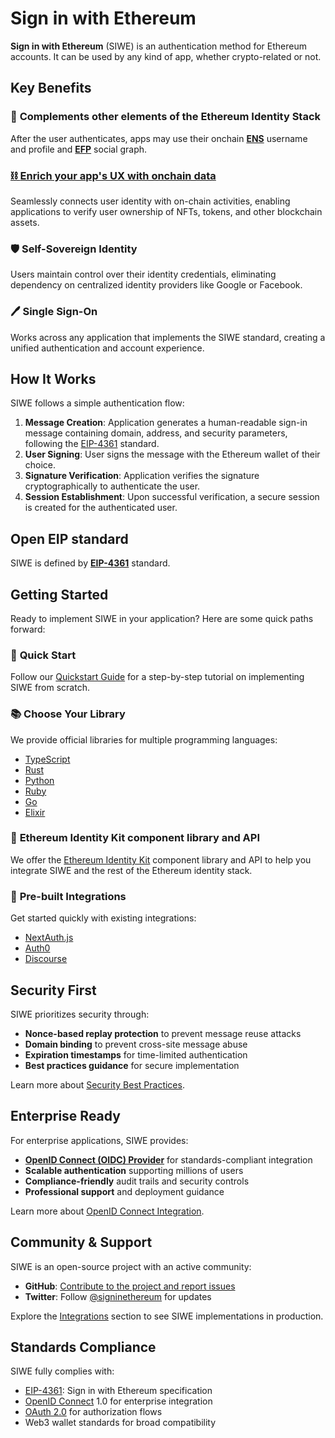 # Sign in with Ethereum

**Sign in with Ethereum** (SIWE) is an authentication method for Ethereum accounts. It can be used by any kind of app, whether crypto-related or not.

## Key Benefits

### 🤝 **Complements other elements of the Ethereum Identity Stack**

After the user authenticates, apps may use their onchain **[ENS](https://ens.domains)** username and profile and **[EFP](https://efp.app)** social graph.

### [⛓️ **Enrich your app's UX with onchain data**](./quickstart/retrieve-onchain-data.mdx)

Seamlessly connects user identity with on-chain activities, enabling applications to verify user ownership of NFTs, tokens, and other blockchain assets.

### 🛡️ **Self-Sovereign Identity**

Users maintain control over their identity credentials, eliminating dependency on centralized identity providers like Google or Facebook.

### 🖊️ **Single Sign-On**

Works across any application that implements the SIWE standard, creating a unified authentication and account experience.


## How It Works

SIWE follows a simple authentication flow:

1. **Message Creation**: Application generates a human-readable sign-in message containing domain, address, and security parameters, following the [EIP-4361](https://eips.ethereum.org/EIPS/eip-4361) standard.
2. **User Signing**: User signs the message with the Ethereum wallet of their choice.
3. **Signature Verification**: Application verifies the signature cryptographically to authenticate the user.
4. **Session Establishment**: Upon successful verification, a secure session is created for the authenticated user.

## Open EIP standard

SIWE is defined by **[EIP-4361](https://eips.ethereum.org/EIPS/eip-4361)** standard.

## Getting Started

Ready to implement SIWE in your application? Here are some quick paths forward:

### 🚀 **Quick Start**

Follow our [Quickstart Guide](quickstart/index.md) for a step-by-step tutorial on implementing SIWE from scratch.

### 📚 **Choose Your Library**

We provide official libraries for multiple programming languages:

-   [TypeScript](libraries/typescript)
-   [Rust](libraries/rust)
-   [Python](libraries/python)
-   [Ruby](libraries/ruby)
-   [Go](libraries/go)
-   [Elixir](libraries/elixir)

### 🪪 **Ethereum Identity Kit component library and API**

We offer the [Ethereum Identity Kit](https://ethidentitykit.com/) component library and API to help you integrate SIWE and the rest of the Ethereum identity stack.

### 🔌 **Pre-built Integrations**

Get started quickly with existing integrations:

-   [NextAuth.js](./integrations/nextauth.js.mdx)
-   [Auth0](./integrations/auth0.mdx)
-   [Discourse](./integrations/discourse)

## Security First

SIWE prioritizes security through:

-   **Nonce-based replay protection** to prevent message reuse attacks
-   **Domain binding** to prevent cross-site message abuse
-   **Expiration timestamps** for time-limited authentication
-   **Best practices guidance** for secure implementation

Learn more about [Security Best Practices](/security-considerations).

## Enterprise Ready

For enterprise applications, SIWE provides:

-   **[OpenID Connect (OIDC) Provider](./oidc-provider/index.mdx)** for standards-compliant integration
-   **Scalable authentication** supporting millions of users
-   **Compliance-friendly** audit trails and security controls
-   **Professional support** and deployment guidance

Learn more about [OpenID Connect Integration](/integrations/auth0).

## Community & Support

SIWE is an open-source project with an active community:

-   **GitHub**: [Contribute to the project and report issues](https://github.com/signinwithethereum/)
-   **Twitter**: Follow [@signinethereum](https://twitter.com/signinethereum) for updates

Explore the [Integrations](integrations/index.md) section to see SIWE implementations in production.

## Standards Compliance

SIWE fully complies with:

-   [EIP-4361](https://eips.ethereum.org/EIPS/eip-4361): Sign in with Ethereum specification
-   [OpenID Connect](oidc-provider/index.mdx) 1.0 for enterprise integration
-   [OAuth 2.0](integrations/auth0.mdx) for authorization flows
-   Web3 wallet standards for broad compatibility
